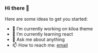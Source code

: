 ### Hi there 👋

<!--
**TAYBI/TAYBI** is a ✨ _special_ ✨ repository because its `README.md` (this file) appears on your GitHub profile.
-->
Here are some ideas to get you started:

- 🔭 I’m currently working on kiloa theme
- 🌱 I’m currently learning react
- 💬 Ask me about anything
- 📫 How to reach me: [email](mailto:bilaltaybi@homtail.com)
<!-- 😄 Pronouns: ... 
- ⚡ Fun fact: ... -->
<!-- 👯 I’m looking to collaborate on ...
- 🤔 I’m looking for help with ...-->

